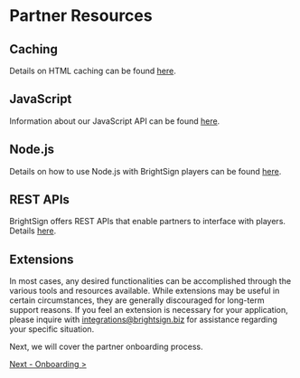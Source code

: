 # Partner Resources

## Caching

Details on HTML caching can be found [here](https://brightsign.atlassian.net/wiki/spaces/DOC/pages/388435136/HTML+Caching).

## JavaScript

Information about our JavaScript API can be found [here](https://brightsign.atlassian.net/wiki/spaces/DOC/pages/370678188/JavaScript+APIs).

## Node.js

Details on how to use Node.js with BrightSign players can be found [here](https://brightsign.atlassian.net/wiki/spaces/DOC/pages/370677153/Node.js).

## REST APIs

BrightSign offers REST APIs that enable partners to interface with players. Details [here](https://brightsign.atlassian.net/wiki/spaces/DOC/pages/1490092192/BrightSign+REST+API+Overview).

## Extensions

In most cases, any desired functionalities can be accomplished through the various tools and resources available. While extensions may be useful in certain circumstances, they are generally discouraged for long-term support reasons. If you feel an extension is necessary for your application, please inquire with [integrations@brightsign.biz](mailto:integrations@brightsign.biz) for assistance regarding your specific situation.

Next, we will cover the partner onboarding process.

[Next - Onboarding >](../integrating-with-brightsign/onboarding.md)